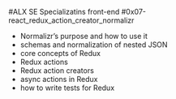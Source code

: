 #ALX SE Specializatins front-end #0x07-react_redux_action_creator_normalizr


- Normalizr’s purpose and how to use it
- schemas and normalization of nested JSON
- core concepts of Redux
- Redux actions
- Redux action creators
- async actions in Redux
- how to write tests for Redux
